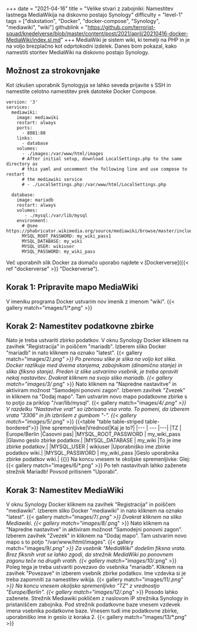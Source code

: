+++
date = "2021-04-16"
title = "Velike stvari z zabojniki: Namestitev lastnega MediaWikija na diskovno postajo Synology"
difficulty = "level-1"
tags = ["diskstation", "Docker", "docker-compose", "Synology", "mediawiki", "wiki"]
githublink = "https://github.com/terrorist-squad/knedelverse/blob/master/content/post/2021/april/20210416-docker-MediaWiki/index.sl.md"
+++
MediaWiki je sistem wiki, ki temelji na PHP in je na voljo brezplačno kot odprtokodni izdelek. Danes bom pokazal, kako namestiti storitev MediaWiki na diskovno postajo Synology.
## Možnost za strokovnjake
Kot izkušen uporabnik Synologyja se lahko seveda prijavite s SSH in namestite celotno namestitev prek datoteke Docker Compose.
```
version: '3'
services:
  mediawiki:
    image: mediawiki
    restart: always
    ports:
      - 8081:80
    links:
      - database
    volumes:
      - ./images:/var/www/html/images
      # After initial setup, download LocalSettings.php to the same directory as
      # this yaml and uncomment the following line and use compose to restart
      # the mediawiki service
      # - ./LocalSettings.php:/var/www/html/LocalSettings.php

  database:
    image: mariadb
    restart: always
    volumes:
       - ./mysql:/var/lib/mysql
    environment:
      # @see https://phabricator.wikimedia.org/source/mediawiki/browse/master/includes/DefaultSettings.php
      MYSQL_ROOT_PASSWORD: my_wiki_pass1
      MYSQL_DATABASE: my_wiki
      MYSQL_USER: wikiuser
      MYSQL_PASSWORD: my_wiki_pass

```
Več uporabnih slik Docker za domačo uporabo najdete v [Dockerverse]({{< ref "dockerverse" >}} "Dockerverse").
## Korak 1: Pripravite mapo MediaWiki
V imeniku programa Docker ustvarim nov imenik z imenom "wiki".
{{< gallery match="images/1/*.png" >}}

## Korak 2: Namestitev podatkovne zbirke
Nato je treba ustvariti zbirko podatkov. V oknu Synology Docker kliknem na zavihek "Registracija" in poiščem "mariadb". Izberem sliko Docker "mariadb" in nato kliknem na oznako "latest".
{{< gallery match="images/2/*.png" >}}
Po prenosu slike je slika na voljo kot slika. Docker razlikuje med dvema stanjema, zabojnikom (dinamično stanje) in sliko (fiksno stanje). Preden iz slike ustvarimo vsebnik, je treba opraviti nekaj nastavitev. Dvakrat kliknem na svojo sliko mariadb.
{{< gallery match="images/3/*.png" >}}
Nato kliknem na "Napredne nastavitve" in aktiviram možnost "Samodejni ponovni zagon". Izberem zavihek "Zvezek" in kliknem na "Dodaj mapo". Tam ustvarim novo mapo podatkovne zbirke s to potjo za priklop "/var/lib/mysql".
{{< gallery match="images/4/*.png" >}}
V razdelku "Nastavitve vrat" so izbrisana vsa vrata. To pomeni, da izberem vrata "3306" in jih izbrišem z gumbom "-".
{{< gallery match="images/5/*.png" >}}
{{<table "table table-striped table-bordered">}}
|Ime spremenljivke|Vrednost|Kaj je to?|
|--- | --- |---|
|TZ	| Europe/Berlin	|Časovni pas|
|MYSQL_ROOT_PASSWORD	| my_wiki_pass	|Glavno geslo zbirke podatkov.|
|MYSQL_DATABASE |	my_wiki	|To je ime zbirke podatkov.|
|MYSQL_USER	| wikiuser |Uporabniško ime zbirke podatkov wiki.|
|MYSQL_PASSWORD	| my_wiki_pass |Geslo uporabnika zbirke podatkov wiki.|
{{</table>}}
Na koncu vnesem te okoljske spremenljivke: Glej:
{{< gallery match="images/6/*.png" >}}
Po teh nastavitvah lahko zaženete strežnik Mariadb! Povsod pritisnem "Uporabi".
## Korak 3: Namestitev MediaWiki
V oknu Synology Docker kliknem na zavihek "Registracija" in poiščem "mediawiki". Izberem sliko Docker "mediawiki" in nato kliknem na oznako "latest".
{{< gallery match="images/7/*.png" >}}
Dvakrat kliknem na sliko Mediawiki.
{{< gallery match="images/8/*.png" >}}
Nato kliknem na "Napredne nastavitve" in aktiviram možnost "Samodejni ponovni zagon". Izberem zavihek "Zvezek" in kliknem na "Dodaj mapo". Tam ustvarim novo mapo s to potjo "/var/www/html/images".
{{< gallery match="images/9/*.png" >}}
Za vsebnik "MediaWiki" dodelim fiksna vrata. Brez fiksnih vrat se lahko zgodi, da strežnik MediaWiki po ponovnem zagonu teče na drugih vratih.
{{< gallery match="images/10/*.png" >}}
Poleg tega je treba ustvariti povezavo do vsebnika "mariadb". Kliknem na zavihek "Povezave" in izberem vsebnik zbirke podatkov. Ime vzdevka si je treba zapomniti za namestitev wikija.
{{< gallery match="images/11/*.png" >}}
Na koncu vnesem okoljsko spremenljivko "TZ" z vrednostjo "Europe/Berlin".
{{< gallery match="images/12/*.png" >}}
Posodo lahko zaženete. Strežnik Mediawiki pokličem z naslovom IP strežnika Synology in pristaniščem zabojnika. Pod strežnik podatkovne baze vnesem vzdevek imena vsebnika podatkovne baze. Vnesem tudi ime podatkovne zbirke, uporabniško ime in geslo iz koraka 2.
{{< gallery match="images/13/*.png" >}}